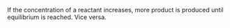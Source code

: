 If the concentration of a reactant increases, more product is produced until equilibrium is reached. Vice versa. 